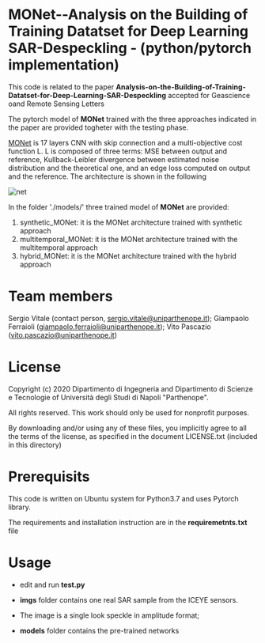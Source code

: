 # MONet--Analysis on the Building of Training Datatset for Deep Learning SAR-Despeckling - (python/pytorch implementation)

This code is related to the paper 
**Analysis-on-the-Building-of-Training-Datatset-for-Deep-Learning-SAR-Despeckling** accepted for Geascience oand Remote Sensing Letters

The pytorch model of **MONet** trained with the three approaches indicated in the paper are provided togheter with the testing phase.

[MONet](https://ieeexplore.ieee.org/document/9261137) is 17 layers CNN with skip connection and a multi-objective cost function L. L is composed of three terms: MSE between output and reference, Kullback-Leibler divergence between estimated noise distribution and the theoretical one, and an edge loss computed on output and the reference. The architecture is shown in the following

![net](/samples/net-1.png)

In the folder './models/' three trained model of **MONet** are provided:
 1. synthetic_MONet: it is the MONet architecture trained with synthetic approach
 2. multitemporal_MONet: it is the MONet architecture trained with the multitemporal approach
 3. hybrid_MONet: it is the MONet architecture trained with the hybrid approach
 

# Team members
 Sergio Vitale    (contact person, sergio.vitale@uniparthenope.it);
 Giampaolo Ferraioli (giampaolo.ferraioli@uniparthenope.it);
 Vito Pascazio (vito.pascazio@uniparthenope.it)
 
# License
Copyright (c) 2020 Dipartimento di Ingegneria and Dipartimento di Scienze e Tecnologie of Università degli Studi di Napoli "Parthenope".

All rights reserved. This work should only be used for nonprofit purposes.

By downloading and/or using any of these files, you implicitly agree to all the
terms of the license, as specified in the document LICENSE.txt
(included in this directory)

# Prerequisits
This code is written on Ubuntu system for Python3.7 and uses Pytorch library.

The requirements and installation instruction are in the **requiremetnts.txt** file


# Usage 
* edit and run **test.py**
*  **imgs** folder contains one real SAR sample from the ICEYE sensors.
* The image is a  single look speckle in amplitude format;

* **models** folder contains the pre-trained networks
